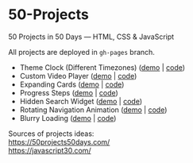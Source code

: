 # 50-Projects
50 Projects in 50 Days — HTML, CSS &amp; JavaScript

All projects are deployed in `gh-pages` branch.

* Theme Clock (Different Timezones) ([demo](https://zlobnikov.github.io/50-Projects/theme-clock/) | [code](https://github.com/zlobnikov/50-Projects/tree/gh-pages/theme-clock))  
* Custom Video Player ([demo](https://zlobnikov.github.io/50-Projects/custom-video-player/) | [code](https://github.com/zlobnikov/50-Projects/tree/gh-pages/custom-video-player))  
* Expanding Cards ([demo](https://zlobnikov.github.io/50-Projects/expanding-cards/) | [code](https://github.com/zlobnikov/50-Projects/tree/gh-pages/expanding-cards))  
* Progress Steps ([demo](https://zlobnikov.github.io/50-Projects/progress-steps/) | [code](https://github.com/zlobnikov/50-Projects/tree/gh-pages/progress-steps))  
* Hidden Search Widget ([demo](https://zlobnikov.github.io/50-Projects/hidden-search/) | [code](https://github.com/zlobnikov/50-Projects/tree/gh-pages/hidden-search))  
* Rotating Navigation Animation ([demo](https://zlobnikov.github.io/50-Projects/rotating-navigation-animation/) | [code](https://github.com/zlobnikov/50-Projects/tree/gh-pages/rotating-navigation-animation))  
* Blurry Loading ([demo](https://zlobnikov.github.io/50-Projects/blurry-loading/) | [code](https://github.com/zlobnikov/50-Projects/tree/gh-pages/blurry-loading))  

Sources of projects ideas:  
https://50projects50days.com/  
https://javascript30.com/